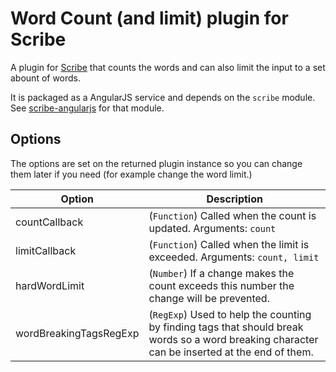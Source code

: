 # Word Count (and limit) plugin for Scribe

A plugin for [Scribe](https://github.com/guardian/scribe/) that counts the words and can also limit the input to a set abount of words.

It is packaged as a AngularJS service and depends on the `scribe` module. See [scribe-angularjs](https://github.com/DigiExam/scribe-angularjs) for that module.

## Options

The options are set on the returned plugin instance so you can change them later if you need (for example change the word limit.)

| Option | Description |
| -----  | ----- |
| countCallback | (`Function`) Called when the count is updated. Arguments: `count` |
| limitCallback | (`Function`) Called when the limit is exceeded. Arguments: `count, limit` |
| hardWordLimit | (`Number`) If a change makes the count exceeds this number the change will be prevented. |
| wordBreakingTagsRegExp | (`RegExp`) Used to help the counting by finding tags that should break words so a word breaking character can be inserted at the end of them. |
